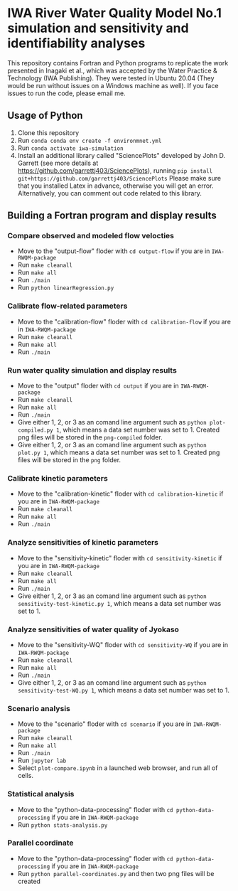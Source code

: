 # IWA River Water Quality Model No.1 simulation and sensitivity and identifiability analyses

This repository contains Fortran and Python programs to replicate the work presented in Inagaki et al., which was accepted by the Water Practice & Technology (IWA Publishing). They were tested in Ubuntu 20.04 (They would be run without issues on a Windows machine as well). If you face issues to run the code, please email me. 

## Usage of Python

1. Clone this repository
2. Run `conda conda env create -f environmnet.yml` 
3. Run `conda activate iwa-simulation`
4. Install an additional library called "SciencePlots" developed by John D. Garrett (see more details at https://github.com/garrettj403/SciencePlots), running `pip install git+https://github.com/garrettj403/SciencePlots` Please make sure that you installed Latex in advance, otherwise you will get an error. Alternatively, you can comment out code related to this library.

## Building a Fortran program and display results
### Compare observed and modeled flow velocties
 - Move to the "output-flow" floder with `cd output-flow` if you are in `IWA-RWQM-package`
 - Run `make cleanall`
 - Run `make all`
 - Run `./main`
 - Run `python linearRegression.py`

### Calibrate flow-related parameters
 - Move to the "calibration-flow" floder with `cd calibration-flow` if you are in `IWA-RWQM-package`
 - Run `make cleanall`
 - Run `make all`
 - Run `./main`

### Run water quality simulation and display results
 - Move to the "output" floder with `cd output` if you are in `IWA-RWQM-package`
 - Run `make cleanall`
 - Run `make all`
 - Run `./main`
 - Give either 1, 2, or 3 as an comand line argument such as `python plot-compiled.py 1`, which means a data set number was set to 1. Created png files will be stored in the `png-compiled` folder.
 - Give either 1, 2, or 3 as an comand line argument such as `python plot.py 1`, which means a data set number was set to 1. Created png files will be stored in the `png` folder.

### Calibrate kinetic parameters
 - Move to the "calibration-kinetic" floder with `cd calibration-kinetic` if you are in `IWA-RWQM-package`
 - Run `make cleanall`
 - Run `make all`
 - Run `./main`

### Analyze sensitivities of kinetic parameters 
 - Move to the "sensitivity-kinetic" floder with `cd sensitivity-kinetic` if you are in `IWA-RWQM-package`
 - Run `make cleanall`
 - Run `make all`
 - Run `./main`
 - Give either 1, 2, or 3 as an comand line argument such as `python sensitivity-test-kinetic.py 1`, which means a data set number was set to 1.

### Analyze sensitivities of water quality of Jyokaso
 - Move to the "sensitivity-WQ" floder with `cd sensitivity-WQ` if you are in `IWA-RWQM-package`
 - Run `make cleanall`
 - Run `make all`
 - Run `./main`
 - Give either 1, 2, or 3 as an comand line argument such as `python sensitivity-test-WQ.py 1`, which means a data set number was set to 1.

### Scenario analysis
 - Move to the "scenario" floder with `cd scenario` if you are in `IWA-RWQM-package`
 - Run `make cleanall`
 - Run `make all`
 - Run `./main`
 - Run `jupyter lab`
 - Select `plot-compare.ipynb` in a launched web browser, and run all of cells.


### Statistical analysis
 - Move to the "python-data-processing" floder with `cd python-data-processing` if you are in `IWA-RWQM-package`
 - Run `python stats-analysis.py`

### Parallel coordinate
 - Move to the "python-data-processing" floder with `cd python-data-processing` if you are in `IWA-RWQM-package`
 - Run `python parallel-coordinates.py` and then two png files will be created
